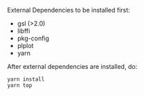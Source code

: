 External Dependencies to be installed first:
- gsl (>2.0)
- libffi
- pkg-config
- plplot
- yarn

After external dependencies are installed, do:
```
yarn install
yarn top
```
